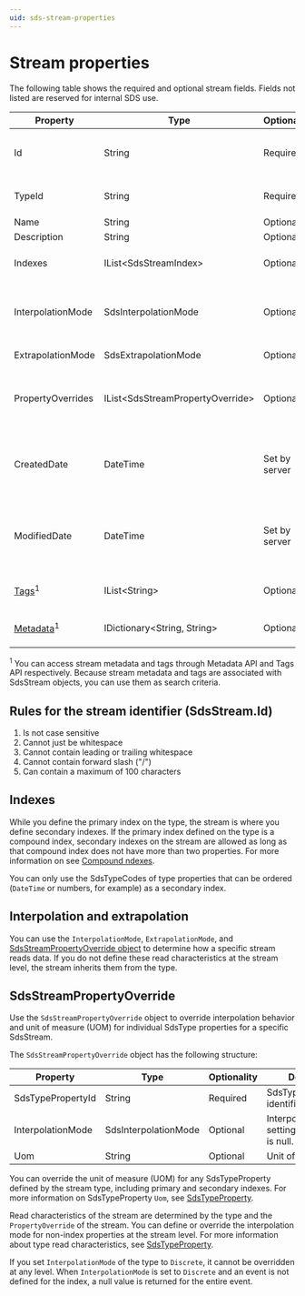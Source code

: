 ```yaml
---
uid: sds-stream-properties
---
```


# Stream properties

The following table shows the required and optional stream fields. Fields not listed are reserved for internal SDS use.

| Property | Type | Optionality | Searchable | Details |
| --- | --- | --- | --- | --- |
| Id | String | Required | Yes | An identifier for referencing the stream. For identifier rules, see [Rules for the stream identifier](#rules-for-the-stream-identifier-sdsstreamid). |
| TypeId | String | Required | Yes | The SdsType identifier of the type to be used for this stream. |
| Name | String | Optional | Yes | Friendly name. |
| Description | String | Optional | Yes | Description text. |
| Indexes | IList\<SdsStreamIndex\> | Optional | No | Used to define secondary indexes for stream. For more information, see [Indexes](#indexes). |
| InterpolationMode | SdsInterpolationMode | Optional | No | Interpolation setting of the stream. Default is null. For more information, see [Interpolation and extrapolation](#interpolation-and-extrapolation). |
| ExtrapolationMode | SdsExtrapolationMode | Optional | No | Extrapolation setting of the stream. Default is null. |
| PropertyOverrides | IList\<SdsStreamPropertyOverride\> | Optional | No | Used to define unit of measure and interpolation mode overrides for a stream. For more information, see [SdsStreamPropertyOverride](#sdsstreampropertyoverride). |
| CreatedDate | DateTime | Set by server | No | Timestamp in ISO 8601 extended format and UTC time standard when the SdsStream was created. Cannot be modified by users. |
| ModifiedDate | DateTime | Set by server | No | Timestamp in ISO 8601 extended format and UTC time standard when the SdsStream was last modified. Cannot be modified by users. |
| [Tags](xref:sds-streams-tags)<sup>1</sup> | IList\<String\> | Optional | Yes | A list of tags denoting special attributes or categories. |
| [Metadata](xref:sds-streams-metadata)<sup>1</sup> | IDictionary\<String, String\> | Optional | Yes | A dictionary of string keys and associated string values. |

<sup>1</sup> You can access stream metadata and tags through Metadata API and Tags API respectively. Because stream metadata and tags are associated with SdsStream objects, you can use them as search criteria.

## Rules for the stream identifier (SdsStream.Id)

1. Is not case sensitive
2. Cannot just be whitespace
3. Cannot contain leading or trailing whitespace
4. Cannot contain forward slash ("/")
5. Can contain a maximum of 100 characters

## Indexes

While you define the primary index on the type, the stream is where you define secondary indexes. If the primary index defined on the type is a compound index, secondary indexes on the stream are allowed as long as that compound index does not have more than two properties. For more information on see [Compound ndexes](xref:sdsIndexes#compound-indexes).

<!-- Secondary indexes apply to a single property. In other words, there are no compound secondary indexes.-->

You can only use the SdsTypeCodes of type properties that can be ordered (`DateTime` or numbers, for example) as a secondary index.

## Interpolation and extrapolation

You can use the `InterpolationMode`, `ExtrapolationMode`, and [SdsStreamPropertyOverride object](#sdsstreampropertyoverride) to determine how a specific stream reads data. If you do not define these read characteristics at the stream level, the stream inherits them from the type.

## SdsStreamPropertyOverride

Use the `SdsStreamPropertyOverride` object to override interpolation behavior and unit of measure (UOM) for individual SdsType properties for a specific SdsStream.

The `SdsStreamPropertyOverride` object has the following structure:

| Property | Type | Optionality | Details |
| --- | --- | --- | --- |
| SdsTypePropertyId | String | Required | SdsTypeProperty identifier. |
| InterpolationMode | SdsInterpolationMode | Optional | Interpolation setting. Default is null. |
| Uom | String | Optional | Unit of measure. |

You can override the unit of measure (UOM) for any SdsTypeProperty defined by the stream type, including primary and secondary indexes. For more information on SdsTypeProperty `Uom`, see [SdsTypeProperty](xref:sds-sdstypes-props#sdstypeproperty).

Read characteristics of the stream are determined by the type and the `PropertyOverride` of the stream. You can define or override the interpolation mode for non-index properties at the stream level. For more information about type read characteristics, see [SdsTypeProperty](xref:sds-sdstypes-props#sdstypeproperty).

If you set `InterpolationMode` of the type to `Discrete`, it cannot be overridden at any level. When `InterpolationMode` is set to `Discrete` and an event is not defined for the index, a null value is returned for the entire event.
